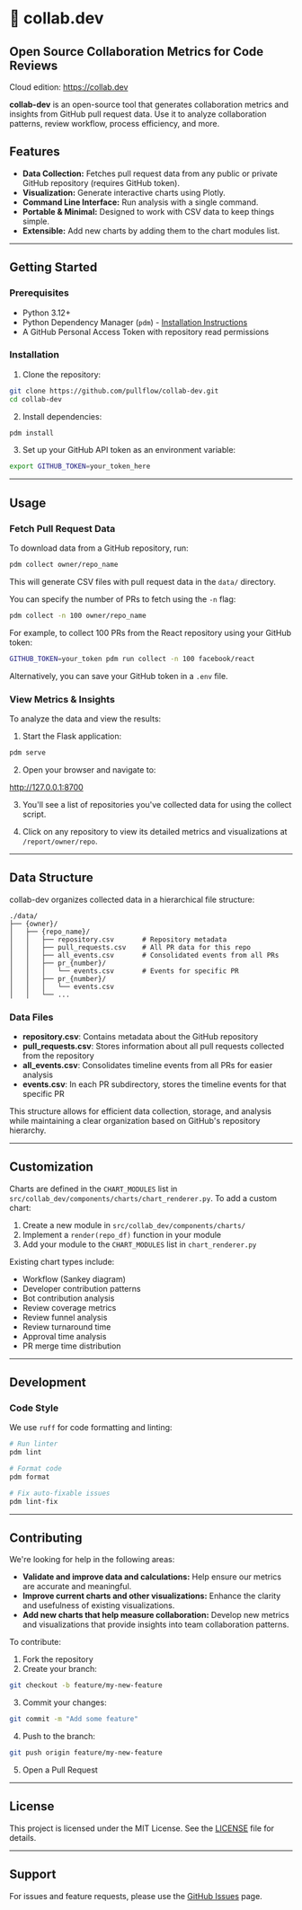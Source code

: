 # 🍩 collab.dev

## Open Source Collaboration Metrics for Code Reviews

Cloud edition: <https://collab.dev>

**collab-dev** is an open-source tool that generates collaboration metrics and insights from GitHub pull request data. Use it to analyze collaboration patterns, review workflow, process efficiency, and more.

## Features

- **Data Collection:** Fetches pull request data from any public or private GitHub repository (requires GitHub token).
- **Visualization:** Generate interactive charts using Plotly.
- **Command Line Interface:** Run analysis with a single command.
- **Portable & Minimal:** Designed to work with CSV data to keep things simple.
- **Extensible:** Add new charts by adding them to the chart modules list.

---

## Getting Started

### Prerequisites

- Python 3.12+
- Python Dependency Manager (`pdm`) - [Installation Instructions](https://pdm.fming.dev/latest/#installation)
- A GitHub Personal Access Token with repository read permissions

### Installation

1. Clone the repository:
  
  ```bash
  git clone https://github.com/pullflow/collab-dev.git
  cd collab-dev
  ```
  
2. Install dependencies:
  
  ```bash
  pdm install
  ```
  
3. Set up your GitHub API token as an environment variable:
  
  ```bash
  export GITHUB_TOKEN=your_token_here
  ```
  
---

## Usage

### Fetch Pull Request Data

To download data from a GitHub repository, run:

```bash
pdm collect owner/repo_name
```

This will generate CSV files with pull request data in the `data/` directory.

You can specify the number of PRs to fetch using the `-n` flag:

```bash
pdm collect -n 100 owner/repo_name
```

For example, to collect 100 PRs from the React repository using your GitHub token:

```bash
GITHUB_TOKEN=your_token pdm run collect -n 100 facebook/react
```

Alternatively, you can save your GitHub token in a `.env` file.

### View Metrics & Insights

To analyze the data and view the results:

1. Start the Flask application:

```bash
pdm serve
```

2. Open your browser and navigate to:

<http://127.0.0.1:8700>

3. You'll see a list of repositories you've collected data for using the collect script.

4. Click on any repository to view its detailed metrics and visualizations at `/report/owner/repo`.

---

## Data Structure

collab-dev organizes collected data in a hierarchical file structure:

```
./data/
├── {owner}/
│   ├── {repo_name}/
│   │   ├── repository.csv       # Repository metadata
│   │   ├── pull_requests.csv    # All PR data for this repo
│   │   ├── all_events.csv       # Consolidated events from all PRs
│   │   ├── pr_{number}/
│   │   │   └── events.csv       # Events for specific PR
│   │   ├── pr_{number}/
│   │   │   └── events.csv
│   │   └── ...
```

### Data Files

- **repository.csv**: Contains metadata about the GitHub repository
- **pull_requests.csv**: Stores information about all pull requests collected from the repository
- **all_events.csv**: Consolidates timeline events from all PRs for easier analysis
- **events.csv**: In each PR subdirectory, stores the timeline events for that specific PR

This structure allows for efficient data collection, storage, and analysis while maintaining a clear organization based on GitHub's repository hierarchy.

---

## Customization

Charts are defined in the `CHART_MODULES` list in `src/collab_dev/components/charts/chart_renderer.py`. To add a custom chart:

1. Create a new module in `src/collab_dev/components/charts/`
2. Implement a `render(repo_df)` function in your module
3. Add your module to the `CHART_MODULES` list in `chart_renderer.py`

Existing chart types include:

- Workflow (Sankey diagram)
- Developer contribution patterns
- Bot contribution analysis
- Review coverage metrics
- Review funnel analysis
- Review turnaround time
- Approval time analysis
- PR merge time distribution

---

## Development

### Code Style

We use `ruff` for code formatting and linting:

```bash
# Run linter
pdm lint

# Format code
pdm format

# Fix auto-fixable issues
pdm lint-fix
```

---

## Contributing

We're looking for help in the following areas:

- **Validate and improve data and calculations:** Help ensure our metrics are accurate and meaningful.
- **Improve current charts and other visualizations:** Enhance the clarity and usefulness of existing visualizations.
- **Add new charts that help measure collaboration:** Develop new metrics and visualizations that provide insights into team collaboration patterns.

To contribute:

1. Fork the repository
2. Create your branch:
  
  ```bash
  git checkout -b feature/my-new-feature
  ```
  
3. Commit your changes:
  
  ```bash
  git commit -m "Add some feature"
  ```
  
4. Push to the branch:
  
  ```bash
  git push origin feature/my-new-feature
  ```
  
5. Open a Pull Request

---

## License

This project is licensed under the MIT License. See the [LICENSE](LICENSE) file for details.

---

## Support

For issues and feature requests, please use the [GitHub Issues](https://github.com/pullflow/collab-dev/issues) page.
